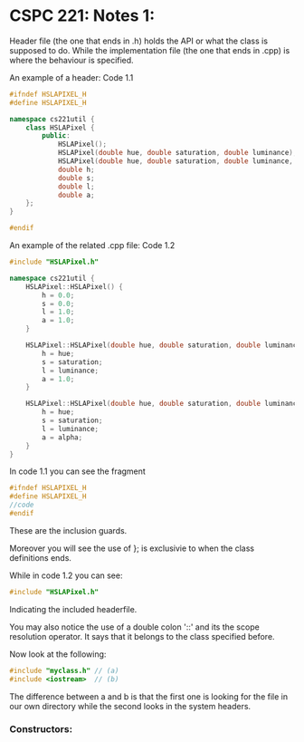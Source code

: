 # CSPC 221: Notes 1:

Header file (the one that ends in .h) holds the API or what the class is supposed to do. While the implementation file (the one that ends in .cpp) is where the behaviour is specified.

An example of a header: Code 1.1

```cpp
#ifndef HSLAPIXEL_H
#define HSLAPIXEL_H

namespace cs221util {
	class HSLAPixel {
		public:	
			HSLAPixel();
			HSLAPixel(double hue, double saturation, double luminance);
			HSLAPixel(double hue, double saturation, double luminance, double aplha);
			double h;
			double s;
			double l;
			double a;
	};
}

#endif
```
An example of the related .cpp file: Code 1.2

```cpp
#include "HSLAPixel.h"

namespace cs221util {
	HSLAPixel::HSLAPixel() {
		h = 0.0;
		s = 0.0;
		l = 1.0;
		a = 1.0;
	}

	HSLAPixel::HSLAPixel(double hue, double saturation, double luminance) {
		h = hue;
		s = saturation;
		l = luminance;
		a = 1.0;
	}	

	HSLAPixel::HSLAPixel(double hue, double saturation, double luminance, double alpha) {
		h = hue;
		s = saturation;
		l = luminance;
		a = alpha;
	}
}
```
In code 1.1 you can see the fragment
```cpp
#ifndef HSLAPIXEL_H
#define HSLAPIXEL_H
//code
#endif
```
These are the inclusion guards. 

Moreover you will see the use of }; is exclusivie to when the class definitions ends.

While in code 1.2 you can see:
```cpp
#include "HSLAPixel.h"
```
Indicating the included headerfile. 

You may also notice the use of a double colon '::' and its the scope resolution operator. It says that it belongs to the class specified before.

Now look at the following:

```cpp
#include "myclass.h" // (a)
#include <iostream>  // (b)
```

The difference between a and b is that the first one is looking for the file in our own directory while the second looks in the system headers.

### Constructors:
